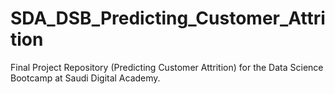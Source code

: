# SDA_DSB_Predicting_Customer_Attrition
Final Project Repository (Predicting Customer Attrition) for the Data Science Bootcamp at Saudi Digital Academy.
